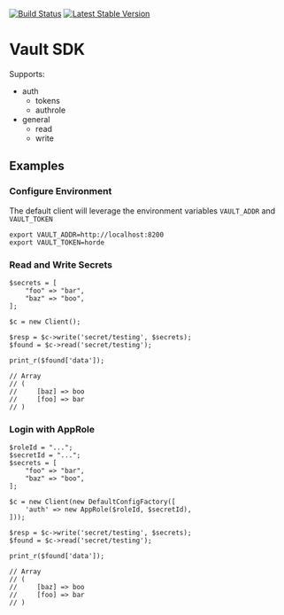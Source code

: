 [![Build Status](https://travis-ci.org/fliglio/vault.svg?branch=master)](https://travis-ci.org/fliglio/vault)
[![Latest Stable Version](https://poser.pugx.org/fliglio/vault/v/stable.svg)](https://packagist.org/packages/fliglio/vault)

# Vault SDK

Supports:

- auth
	- tokens
	- authrole
- general
	- read
	- write


## Examples

### Configure Environment

The default client will leverage the environment variables `VAULT_ADDR` and `VAULT_TOKEN`

	export VAULT_ADDR=http://localhost:8200
	export VAULT_TOKEN=horde

### Read and Write Secrets

	$secrets = [
		"foo" => "bar",
		"baz" => "boo",
	];

	$c = new Client();

	$resp = $c->write('secret/testing', $secrets);
	$found = $c->read('secret/testing');

	print_r($found['data']);
	
	// Array
	// (
	//     [baz] => boo
	//     [foo] => bar
	// )

### Login with AppRole
	
	$roleId = "...";
	$secretId = "...";
	$secrets = [
		"foo" => "bar",
		"baz" => "boo",
	];

	$c = new Client(new DefaultConfigFactory([
		'auth' => new AppRole($roleId, $secretId),
	]));

	$resp = $c->write('secret/testing', $secrets);
	$found = $c->read('secret/testing');

	print_r($found['data']);
	
	// Array
	// (
	//     [baz] => boo
	//     [foo] => bar
	// )
